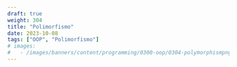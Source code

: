 ```yaml
---
draft: true
weight: 304
title: "Polimorfismo"
date: 2023-10-08
tags: ["OOP", "Polimorfismo"]
# images:
#   - /images/banners/content/programming/0300-oop/0304-polymorphismpng
---
```

